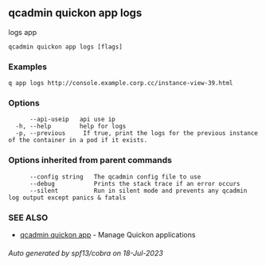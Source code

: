 ## qcadmin quickon app logs

logs app

```
qcadmin quickon app logs [flags]
```

### Examples

```
q app logs http://console.example.corp.cc/instance-view-39.html
```

### Options

```
      --api-useip   api use ip
  -h, --help        help for logs
  -p, --previous     If true, print the logs for the previous instance of the container in a pod if it exists.
```

### Options inherited from parent commands

```
      --config string   The qcadmin config file to use
      --debug           Prints the stack trace if an error occurs
      --silent          Run in silent mode and prevents any qcadmin log output except panics & fatals
```

### SEE ALSO

* [qcadmin quickon app](qcadmin_quickon_app.md)	 - Manage Quickon applications

###### Auto generated by spf13/cobra on 18-Jul-2023
